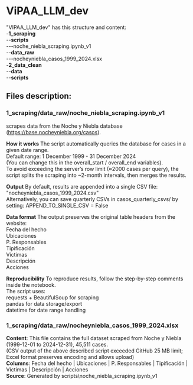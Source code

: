 # ViPAA_LLM_dev

"VIPAA_LLM_dev" has this structure and content:<br>
-**1_scraping**<br>
  --**scripts**<br>
    ---noche_niebla_scraping.ipynb_v1<br>
  --**data_raw**<br>
    ---nocheyniebla_casos_1999_2024.xlsx<br>
-**2_data_clean**<br>
  --**data**<br>
  --**scripts**<br>
  

## Files description:

### 1_scraping/data_raw/noche_niebla_scraping.ipynb_v1 
scrapes data from the Noche y Niebla database (https://base.nocheyniebla.org/casos).

**How it works**
The script automatically queries the database for cases in a given date range.<br>
Default range: 1 December 1999 - 31 December 2024<br>
(You can change this in the overall_start / overall_end variables).<br>
To avoid exceeding the server’s row limit (≈2000 cases per query), the script splits the scraping into ~2-month intervals, then merges the results.<br>

**Output**
By default, results are appended into a single CSV file: "nocheyniebla_casos_1999_2024.csv"<br>
Alternatively, you can save quarterly CSVs in casos_quarterly_csvs/ by setting: APPEND_TO_SINGLE_CSV = False<br>

**Data format**
The output preserves the original table headers from the website:<br>
Fecha del hecho<br>
Ubicaciones<br>
P. Responsables<br>
Tipificación<br>
Víctimas<br>
Descripción<br>
Acciones<br>

**Reproducibility**
To reproduce results, follow the step-by-step comments inside the notebook.<br>
The script uses:<br>
requests + BeautifulSoup for scraping<br>
pandas for data storage/export<br>
datetime for date range handling<br>


### 1_scraping/data_raw/nocheyniebla_casos_1999_2024.xlsx
**Content**: This file contains the full dataset scraped from Noche y Niebla (1999-12-01 to 2024-12-31), 45,511 cases.<br>
(CSV output of the above described script exceeded GitHub 25 MB limit; Excel format preserves encoding and allows upload)<br>
**Columns**: Fecha del hecho | Ubicaciones | P. Responsables | Tipificación | Víctimas | Descripción | Acciones<br>
**Source**: Generated by scripts\noche_niebla_scraping.ipynb_v1<br>
